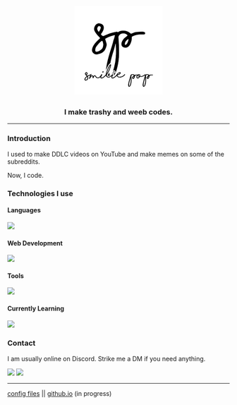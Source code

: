 <h1 align="center"> <img src="./sp.png"> </h1>

<h3 align="center"> I make trashy and weeb codes.  </h3>

-------

### Introduction
I used to make DDLC videos on YouTube and make memes on some of the subreddits. 

Now, I code.

### Technologies I use

#### Languages
![](https://skillicons.dev/icons?i=ts,js,cs,py)

#### Web Development
![](https://skillicons.dev/icons?i=django,nextjs,react,sass,jquery,bootstrap,sqlite,postgres&perline=4)

#### Tools
![](https://skillicons.dev/icons?i=git,vscode,visualstudio,neovim,bash)

#### Currently Learning
![](https://skillicons.dev/icons?i=dotnet,mongodb,expressjs,nodejs,spring)


### Contact
I am usually online on Discord. Strike me a DM if you need anything.

[![](https://skillicons.dev/icons?i=discord)](https://discord.com/channels/@me/453788186573930507)
[![](https://skillicons.dev/icons?i=reddit)](https://discord.com/channels/@me/453788186573930507)

----------------
[config files](https://github.com/lezzthanthree/config-files) || [github.io](https://lezzthanthree.github.io) (in progress)

